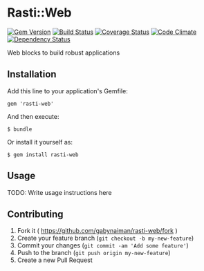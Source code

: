 # Rasti::Web

[![Gem Version](https://badge.fury.io/rb/rasti-web.svg)](https://rubygems.org/gems/rasti-web)
[![Build Status](https://travis-ci.org/gabynaiman/rasti-web.svg?branch=master)](https://travis-ci.org/gabynaiman/rasti-web)
[![Coverage Status](https://coveralls.io/repos/gabynaiman/rasti-web/badge.svg?branch=master)](https://coveralls.io/r/gabynaiman/rasti-web?branch=master)
[![Code Climate](https://codeclimate.com/github/gabynaiman/rasti-web.svg)](https://codeclimate.com/github/gabynaiman/rasti-web)
[![Dependency Status](https://gemnasium.com/gabynaiman/rasti-web.svg)](https://gemnasium.com/gabynaiman/rasti-web)

Web blocks to build robust applications

## Installation

Add this line to your application's Gemfile:

    gem 'rasti-web'

And then execute:

    $ bundle

Or install it yourself as:

    $ gem install rasti-web

## Usage

TODO: Write usage instructions here

## Contributing

1. Fork it ( https://github.com/gabynaiman/rasti-web/fork )
2. Create your feature branch (`git checkout -b my-new-feature`)
3. Commit your changes (`git commit -am 'Add some feature'`)
4. Push to the branch (`git push origin my-new-feature`)
5. Create a new Pull Request

